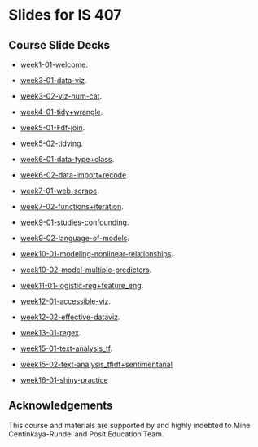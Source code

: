 # Slides for IS 407

## Course Slide Decks

- [week1-01-welcome](week1-01-welcome).

- [week3-01-data-viz](week3-01-data-viz).

- [week3-02-viz-num-cat](week3-02-viz-num-cat).

- [week4-01-tidy+wrangle](week4-01-tidy+wrangle).

- [week5-01-Fdf-join](week5-01-df-join).

- [week5-02-tidying](week5-02-tidying).

- [week6-01-data-type+class](week6-01-data-type+class).

- [week6-02-data-import+recode](week6-02-data-import+recode).

- [week7-01-web-scrape](week7-01-web-scrape).

- [week7-02-functions+iteration](week7-02-functions+iteration).

- [week9-01-studies-confounding](week9-01-studies-confounding).

- [week9-02-language-of-models](week9-02-language-of-models).

- [week10-01-modeling-nonlinear-relationships](week10-01-modeling-nonlinear-relationships).

- [week10-02-model-multiple-predictors](week10-02-model-multiple-predictors).

- [week11-01-logistic-reg+feature_eng](week11-01-logistic-reg+feature_eng).

- [week12-01-accessible-viz](week12-01-accessible-viz).

- [week12-02-effective-dataviz](week12-02-effective-dataviz).

- [week13-01-regex](week13-01-regex).

- [week15-01-text-analysis_tf](week15-01-text-analysis_tf).

- [week15-02-text-analysis_tfidf+sentimentanal](week15-02-text-analysis_tfidf+sentimentanal)

- [week16-01-shiny-practice](week16-01-shiny-practice)

<!-- 


- [week13-02-named_entity_recognition](week13-02-named_entity_recognition). -->

<!-- ## Dev Toolkit Notes

Slides are built in using the **xaringan** package. See [here](https://github.com/yihui/xaringan) for more info on xaringan. There are two main reasons for choosing this format:

1. `xaringan` slides are R Markdown based, meaning code, output, and narrative can all live in one place and compiling the slides will run the R code as well.
2. Slide output is mobile friendly.

### Dev Instructions

Each slide deck is in its own folder, and one level above there is a custom css file. To compile the slides use `xaringan::inf_mr(cast_from = "..")`. This will launch the slides in the Viewer, and it will get updated as you edit and save your work. -->

## Acknowledgements

This course and materials are supported by and highly indebted to Mine Centinkaya-Rundel and Posit Education Team.
